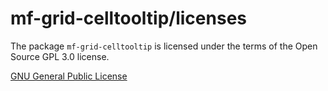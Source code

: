 # mf-grid-celltooltip/licenses

The package ``mf-grid-celltooltip`` is licensed under the terms of the Open Source GPL 3.0 license.

[GNU General Public License](http://www.gnu.org/licenses/gpl.html)
